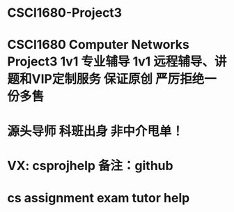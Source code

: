 # CSCI1680-Project3
# CSCI1680 Computer Networks Project3 1v1 专业辅导 1v1 远程辅导、讲题和VIP定制服务 保证原创 严厉拒绝一份多售
# 源头导师 科班出身 非中介甩单！
# VX: csprojhelp 备注：github
# cs assignment exam tutor help
